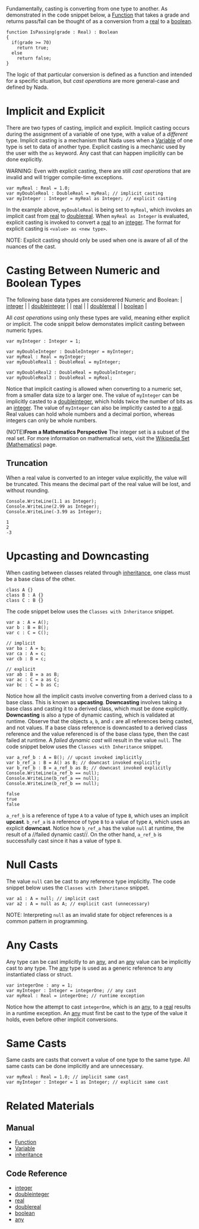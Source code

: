 Fundamentally, casting is converting from one type to another.  As demonstrated in the code snippet below, a [Function](https://github.com/zeroengineteam/ZeroDocs/blob/master/zero_editor_documentation/zeromanual/nada_in_zero/functions.markdown) that takes a grade and returns pass/fail can be thought of as a conversion from a [real](https://github.com/zeroengineteam/ZeroDocs/blob/master/code_reference/nada_base_types/real.markdown) to a [boolean](https://github.com/zeroengineteam/ZeroDocs/blob/master/code_reference/nada_base_types/boolean.markdown).
```lang=csharp, name=Conversion Function
function IsPassing(grade : Real) : Boolean
{
  if(grade >= 70)
    return true;
  else
    return false;
}
```

The logic of that particular conversion is defined as a function and intended for a specific situation, but *cast operations* are more general-case and defined by Nada.

 # Implicit and Explicit
There are two types of casting, implicit and explicit.  Implicit casting occurs during the assignment of a variable of one type, with a value of a *different* type.  Implicit casting is a mechanism that Nada uses when a [Variable](https://github.com/zeroengineteam/ZeroDocs/blob/master/zero_editor_documentation/zeromanual/nada_in_zero/variables_and_data_types.markdown) of one type is set to data of another type.  Explicit casting is a mechanic used by the user with the `as` keyword.  Any cast that can happen implicitly can be done explicitly.

WARNING: Even with explicit casting, there are still *cast operations* that are invalid and will trigger compile-time exceptions.

```lang=csharp, name=Casting Implicitly and Explicitly
var myReal : Real = 1.0;
var myDoubleReal : DoubleReal = myReal; // implicit casting
var myInteger : Integer = myReal as Integer; // explicit casting
```
In the example above, `myDoubleReal` is being set to `myReal`, which invokes an implicit cast from [real](https://github.com/zeroengineteam/ZeroDocs/blob/master/code_reference/nada_base_types/real.markdown) to [doublereal](https://github.com/zeroengineteam/ZeroDocs/blob/master/code_reference/nada_base_types/doublereal.markdown).  When `myReal as Integer` is evaluated, explicit casting is invoked to convert a [real](https://github.com/zeroengineteam/ZeroDocs/blob/master/code_reference/nada_base_types/real.markdown) to an [integer](https://github.com/zeroengineteam/ZeroDocs/blob/master/code_reference/nada_base_types/integer.markdown).  The format for explicit casting is `<value> as <new type>`.

NOTE: Explicit casting should only be used when one is aware of all of the nuances of the cast.

 # Casting Between Numeric and Boolean Types
The following base data types are considerered Numeric and Boolean:
| [integer](https://github.com/zeroengineteam/ZeroDocs/blob/master/code_reference/nada_base_types/integer.markdown) |
| [doubleinteger](https://github.com/zeroengineteam/ZeroDocs/blob/master/code_reference/nada_base_types/doubleinteger.markdown) |
| [real](https://github.com/zeroengineteam/ZeroDocs/blob/master/code_reference/nada_base_types/real.markdown) |
| [doublereal](https://github.com/zeroengineteam/ZeroDocs/blob/master/code_reference/nada_base_types/doublereal.markdown) |
| [boolean](https://github.com/zeroengineteam/ZeroDocs/blob/master/code_reference/nada_base_types/boolean.markdown) |

All *cast operations* using only these types are valid, meaning either explicit or implicit.  The code snippit below demonstates implicit casting between numeric types.

```lang=csharp, name=Implicit Numeric Casts
var myInteger : Integer = 1;

var myDoubleInteger : DoubleInteger = myInteger;
var myReal : Real = myInteger;
var myDoubleReal1 : DoubleReal = myInteger;

var myDoubleReal2 : DoubleReal = myDoubleInteger;
var myDoubleReal3 : DoubleReal = myReal;
```
Notice that implicit casting is allowed when converting to a numeric set, from a smaller data size to a larger one.  The value of `myInteger` can be implicitly casted to a [doubleinteger](https://github.com/zeroengineteam/ZeroDocs/blob/master/code_reference/nada_base_types/doubleinteger.markdown), which holds twice the number of bits as an [integer](https://github.com/zeroengineteam/ZeroDocs/blob/master/code_reference/nada_base_types/integer.markdown).  The value of `myInteger` can also be implicitly casted to a [real](https://github.com/zeroengineteam/ZeroDocs/blob/master/code_reference/nada_base_types/real.markdown).  Real values can hold whole numbers and a decimal portion, whereas integers can only be whole numbers.

(NOTE)**From a Mathematics Perspective** The integer set is a subset of the real set.  For more information on mathematical sets, visit the [Wikipedia Set (Mathematics)](https://en.wikipedia.org/wiki/Set_(mathematics)) page.

 ## Truncation
When a real value is converted to an integer value explicitly, the value will be truncated.  This means the decimal part of the real value will be lost, and without rounding.

```lang=csharp, name=Implicit Numeric Casts
Console.WriteLine(1.1 as Integer);
Console.WriteLine(2.99 as Integer);
Console.WriteLine(-3.99 as Integer);
```
```name=Console Window
1
2
-3
```

 # Upcasting and Downcasting
When casting between classes related through [inheritance](https://github.com/zeroengineteam/ZeroDocs/blob/master/zero_editor_documentation/zeromanual/nada_in_zero/inheritance.markdown), one class must be a base class of the other.

```lang=csharp, name=Classes with Inheritance
class A {}
class B : A {}
class C : B {}
```

The code snippet below uses the `Classes with Inheritance` snippet.
```lang=csharp, name=Upcasting and Downcasting
var a : A = A();
var b : B = B();
var c : C = C();

// implicit
var ba : A = b;
var ca : A = c;
var cb : B = c;

// explicit
var ab : B = a as B;
var ac : C = a as C;
var bc : C = b as C;
```
Notice how all the implicit casts involve converting from a derived class to a base class.  This is known as **upcasting**.  **Downcasting** involves taking a base class and casting it to a derived class, which must be done explicitly.  **Downcasting** is also a type of dynamic casting, which is validated at runtime.  Observe that the objects `a`, `b`, and `c` are all references being casted, and not values.  If a base class reference is downcasted to a derived class reference and the value referenced is of the base class type, then the cast failed at runtime.  A *failed dynamic cast* will result in the value `null`.  The code snippet below uses the `Classes with Inheritance` snippet.

```lang=csharp, name=Dynamic Casting
var a_ref_b : A = B(); // upcast invoked implicitly
var b_ref_a : B = A() as B; // downcast invoked explicitly
var b_ref_b : B = a_ref_b as B; // downcast invoked explicitly
Console.WriteLine(a_ref_b == null);
Console.WriteLine(b_ref_a == null);
Console.WriteLine(b_ref_b == null);
```
```name=Console Window
false
true
false
```
`a_ref_b` is a reference of type `A` to a value of type `B`, which uses an implicit **upcast**.  `b_ref_a` is a reference of type `B` to a value of type `A`, which uses an explicit **downcast**.  Notice how `b_ref_a` has the value `null` at runtime, the result of a //failed dynamic cast//.  On the other hand, `a_ref_b` is successfully cast since it has a value of type `B`.

 # Null Casts
The value `null` can be cast to any reference type implicitly.  The code snippet below uses the `Classes with Inheritance` snippet.

```lang=csharp, name=Null Casting
var a1 : A = null; // implicit cast
var a2 : A = null as A; // explicit cast (unnecessary)
```

NOTE: Interpreting `null` as an invalid state for object references is a common pattern in programming.

 # Any Casts
Any type can be cast implicitly to an [any](https://github.com/zeroengineteam/ZeroDocs/blob/master/code_reference/nada_base_types/any.markdown), and an [any](https://github.com/zeroengineteam/ZeroDocs/blob/master/code_reference/nada_base_types/any.markdown) value can be implicitly cast to any type.  The [any](https://github.com/zeroengineteam/ZeroDocs/blob/master/code_reference/nada_base_types/any.markdown) type is used as a generic reference to any instantiated class or struct.
```lang=csharp, name=Any Casting
var integerOne : any = 1;
var myInteger : Integer = integerOne; // any cast
var myReal : Real = integerOne; // runtime exception
```
Notice how the attempt to cast `integerOne`, which is an [any](https://github.com/zeroengineteam/ZeroDocs/blob/master/code_reference/nada_base_types/any.markdown), to a [real](https://github.com/zeroengineteam/ZeroDocs/blob/master/code_reference/nada_base_types/real.markdown) results in a runtime exception.  An [any](https://github.com/zeroengineteam/ZeroDocs/blob/master/code_reference/nada_base_types/any.markdown) must first be cast to the type of the value it holds, even before other implicit conversions.

 # Same Casts
Same casts are casts that convert a value of one type to the same type.  All same casts can be done implicitly and are unnecessary.
```lang=csharp, name=Same Casting
var myReal : Real = 1.0; // implicit same cast
var myInteger : Integer = 1 as Integer; // explicit same cast
```

 # Related Materials
 ## Manual
- [Function](https://github.com/zeroengineteam/ZeroDocs/blob/master/zero_editor_documentation/zeromanual/nada_in_zero/functions.markdown)
- [Variable](https://github.com/zeroengineteam/ZeroDocs/blob/master/zero_editor_documentation/zeromanual/nada_in_zero/variables_and_data_types.markdown)
- [inheritance](https://github.com/zeroengineteam/ZeroDocs/blob/master/zero_editor_documentation/zeromanual/nada_in_zero/inheritance.markdown)

 ## Code Reference
- [integer](https://github.com/zeroengineteam/ZeroDocs/blob/master/code_reference/nada_base_types/integer.markdown)
- [doubleinteger](https://github.com/zeroengineteam/ZeroDocs/blob/master/code_reference/nada_base_types/doubleinteger.markdown)
- [real](https://github.com/zeroengineteam/ZeroDocs/blob/master/code_reference/nada_base_types/real.markdown)
- [doublereal](https://github.com/zeroengineteam/ZeroDocs/blob/master/code_reference/nada_base_types/doublereal.markdown)
- [boolean](https://github.com/zeroengineteam/ZeroDocs/blob/master/code_reference/nada_base_types/boolean.markdown)
- [any](https://github.com/zeroengineteam/ZeroDocs/blob/master/code_reference/nada_base_types/any.markdown) 

 